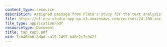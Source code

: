 ```yaml
---
content_type: resource
description: Assigned passage from Plato's study for the text analysis presentation.
file: https://ol-ocw-studio-app-qa.s3.amazonaws.com/courses/24-200-ancient-philosophy-fall-2004/7cb46bb68dadca192497b46e2c7c942f_tap_rep5.pdf
file_type: application/pdf
resourcetype: Document
title: tap_rep5.pdf
uid: 7cb46bb6-8dad-ca19-2497-b46e2c7c942f
---
```

